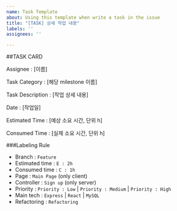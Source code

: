 ```yaml
---
name: Task Template
about: Using this template when write a task in the issue
title: "[TASK] 상세 작업 내용"
labels: ''
assignees: ''

---
```


##TASK CARD

Assignee : [이름]

Task Category : [해당 milestone 이름]

Task Description : [작업 상세 내용]

Date : [작업일]

Estimated Time : [예상 소요 시간, 단위 h]
 
Consumed Time : [실제 소요 시간, 단위 h]


###Labeling Rule
- Branch : `Feature`
- Estimated time : `E : 2h`
- Consumed time : `C : 1h`
- Page : `Main Page` (only client) 
- Controller : `Sign up` (only server)
- Priority : `Priority : Low` | `Priority : Medium` | `Priority : High`
- Main tech : `Express` | `React` | `MySQL`
- Refactoring : `Refactoring`
